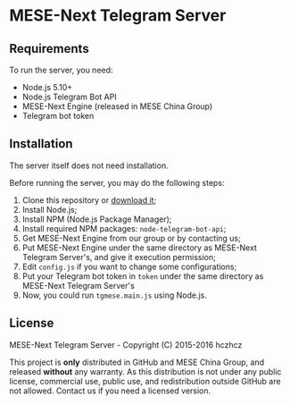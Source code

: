 MESE-Next Telegram Server
===

Requirements
---

To run the server, you need:

* Node.js 5.10+
* Node.js Telegram Bot API
* MESE-Next Engine (released in MESE China Group)
* Telegram bot token

Installation
---

The server itself does not need installation.

Before running the server, you may do the following steps:

1. Clone this repository or [download it](https://github.com/hczhcz/mese-next-telegram/archive/master.zip);
2. Install Node.js;
3. Install NPM (Node.js Package Manager);
4. Install required NPM packages: `node-telegram-bot-api`;
5. Get MESE-Next Engine from our group or by contacting us;
6. Put MESE-Next Engine under the same directory as MESE-Next Telegram Server's, and give it execution permission;
7. Edit `config.js` if you want to change some configurations;
8. Put your Telegram bot token in `token` under the same directory as MESE-Next Telegram Server's
9. Now, you could run `tgmese.main.js` using Node.js.

License
---

MESE-Next Telegram Server - Copyright (C) 2015-2016 hczhcz

This project is **only** distributed in GitHub and MESE China Group, and released **without** any warranty. As this distribution is not under any public license, commercial use, public use, and redistribution outside GitHub are not allowed. Contact us if you need a licensed version.
